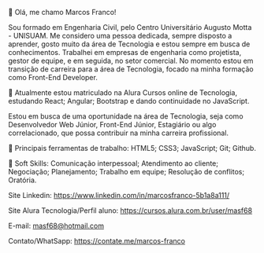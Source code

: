 👋 Olá, me chamo Marcos Franco!

Sou formado em Engenharia Civil, pelo Centro Universitário Augusto Motta - UNISUAM. 
Me considero uma pessoa dedicada, sempre disposto a aprender, gosto muito da área de Tecnologia e estou sempre em busca de conhecimentos. 
Trabalhei em empresas de engenharia como projetista, gestor de equipe, e em seguida, no setor comercial. 
No momento estou em transição de carreira para a área de Tecnologia, focado na minha formação como Front-End Developer.

💼 Atualmente estou matriculado na Alura Cursos online de Tecnologia, 
estudando React; Angular; Bootstrap e dando continuidade no JavaScript.

Estou em busca de uma oportunidade na área de Tecnologia, seja como Desenvolvedor Web Júnior, Front-End Júnior, Estagiário ou algo correlacionado,
que possa contribuir na minha carreira profissional.

👀 Principais ferramentas de trabalho:
HTML5; CSS3; JavaScript; Git; Github.

🌱 Soft Skills: 
Comunicação interpessoal; Atendimento ao cliente; Negociação; Planejamento; Trabalho em equipe; Resolução de conflitos; Oratória.

Site Linkedin: https://www.linkedin.com/in/marcosfranco-5b1a8a111/

Site Alura Tecnologia/Perfil aluno: https://cursos.alura.com.br/user/masf68

E-mail: masf68@hotmail.com

Contato/WhatSapp: https://contate.me/marcos-franco
